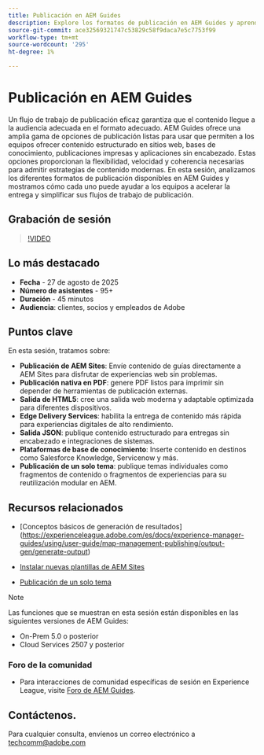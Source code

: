 ```yaml
---
title: Publicación en AEM Guides
description: Explore los formatos de publicación en AEM Guides y aprenda a distribuir contenido en varios canales, incluidos AEM Sites, PDF, HTML5, Edge Delivery Services, JSON y muchos más.
source-git-commit: ace32569321747c53829c58f9daca7e5c7753f99
workflow-type: tm+mt
source-wordcount: '295'
ht-degree: 1%

---
```


# Publicación en AEM Guides

Un flujo de trabajo de publicación eficaz garantiza que el contenido llegue a la audiencia adecuada en el formato adecuado. AEM Guides ofrece una amplia gama de opciones de publicación listas para usar que permiten a los equipos ofrecer contenido estructurado en sitios web, bases de conocimiento, publicaciones impresas y aplicaciones sin encabezado. Estas opciones proporcionan la flexibilidad, velocidad y coherencia necesarias para admitir estrategias de contenido modernas.
En esta sesión, analizamos los diferentes formatos de publicación disponibles en AEM Guides y mostramos cómo cada uno puede ayudar a los equipos a acelerar la entrega y simplificar sus flujos de trabajo de publicación.


## Grabación de sesión

>[!VIDEO](https://video.tv.adobe.com/v/3472888/?quality=12&learn=on)

## Lo más destacado

- **Fecha** - 27 de agosto de 2025
- **Número de asistentes** - 95+
- **Duración** - 45 minutos
- **Audiencia**: clientes, socios y empleados de Adobe

## Puntos clave

En esta sesión, tratamos sobre:
- **Publicación de AEM Sites**: Envíe contenido de guías directamente a AEM Sites para disfrutar de experiencias web sin problemas.
- **Publicación nativa en PDF**: genere PDF listos para imprimir sin depender de herramientas de publicación externas.
- **Salida de HTML5**: cree una salida web moderna y adaptable optimizada para diferentes dispositivos.
- **Edge Delivery Services**: habilita la entrega de contenido más rápida para experiencias digitales de alto rendimiento.
- **Salida JSON**: publique contenido estructurado para entregas sin encabezado e integraciones de sistemas.
- **Plataformas de base de conocimiento**: Inserte contenido en destinos como Salesforce Knowledge, Servicenow y más.
- **Publicación de un solo tema**: publique temas individuales como fragmentos de contenido o fragmentos de experiencias para su reutilización modular en AEM.


## Recursos relacionados

- [Conceptos básicos de generación de resultados] (https://experienceleague.adobe.com/es/docs/experience-manager-guides/using/user-guide/map-management-publishing/output-gen/generate-output)

- [Instalar nuevas plantillas de AEM Sites](https://experienceleague.adobe.com/es/docs/experience-manager-guides/using/knowledge-base/kb-articles/publishing/aem-site-templates/download-install-aem-sites-templates-cs-kb)

- [Publicación de un solo tema](https://experienceleague.adobe.com/en/docs/experience-manager-guides/using/user-guide/map-management-publishing/output-gen/generate-output/single-topic-publishing/publish-content-fragment.html)



>[!NOTE]
>
> Las funciones que se muestran en esta sesión están disponibles en las siguientes versiones de AEM Guides:
> - On-Prem 5.0 o posterior
> - Cloud Services 2507 y posterior


### Foro de la comunidad

- Para interacciones de comunidad específicas de sesión en Experience League, visite [Foro de AEM Guides](https://experienceleaguecommunities.adobe.com/t5/experience-manager-guides/bd-p/xml-documentation-discussions?profile.language=es).


## Contáctenos.

Para cualquier consulta, envíenos un correo electrónico a <techcomm@adobe.com>
